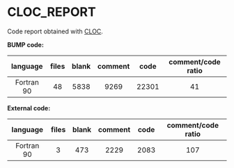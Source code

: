 # CLOC_REPORT

Code report obtained with [CLOC](https://github.com/AlDanial/cloc).

**BUMP code:** 

| language | files | blank | comment | code | comment/code ratio |
|:--------:|:--------:|:--------:|:--------:|:--------:|:--------:|
| Fortran 90 | 48 | 5838 | 9269 | 22301 | 41 |

**External code:** 

| language | files | blank | comment | code | comment/code ratio |
|:--------:|:--------:|:--------:|:--------:|:--------:|:--------:|
| Fortran 90 | 3 | 473 | 2229 | 2083 | 107 |
